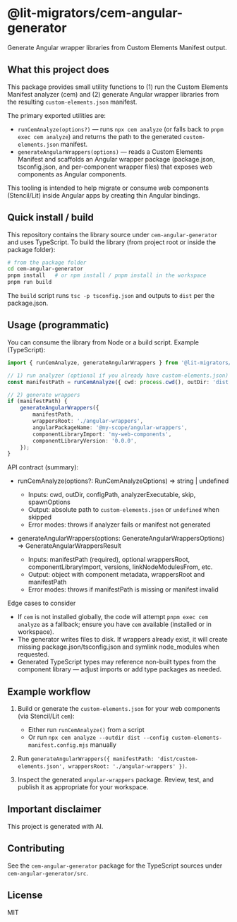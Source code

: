 
# @lit-migrators/cem-angular-generator

Generate Angular wrapper libraries from Custom Elements Manifest output.

## What this project does

This package provides small utility functions to (1) run the Custom Elements Manifest analyzer (cem) and (2) generate Angular wrapper libraries from the resulting `custom-elements.json` manifest.

The primary exported utilities are:

- `runCemAnalyze(options?)` — runs `npx cem analyze` (or falls back to `pnpm exec cem analyze`) and returns the path to the generated `custom-elements.json` manifest.
- `generateAngularWrappers(options)` — reads a Custom Elements Manifest and scaffolds an Angular wrapper package (package.json, tsconfig.json, and per-component wrapper files) that exposes web components as Angular components.

This tooling is intended to help migrate or consume web components (Stencil/Lit) inside Angular apps by creating thin Angular bindings.

## Quick install / build

This repository contains the library source under `cem-angular-generator` and uses TypeScript. To build the library (from project root or inside the package folder):

```bash
# from the package folder
cd cem-angular-generator
pnpm install   # or npm install / pnpm install in the workspace
pnpm run build
```

The `build` script runs `tsc -p tsconfig.json` and outputs to `dist` per the package.json.

## Usage (programmatic)

You can consume the library from Node or a build script. Example (TypeScript):

```ts
import { runCemAnalyze, generateAngularWrappers } from '@lit-migrators/cem-angular-generator';

// 1) run analyzer (optional if you already have custom-elements.json)
const manifestPath = runCemAnalyze({ cwd: process.cwd(), outDir: 'dist' });

// 2) generate wrappers
if (manifestPath) {
	generateAngularWrappers({
		manifestPath,
		wrappersRoot: './angular-wrappers',
		angularPackageName: '@my-scope/angular-wrappers',
		componentLibraryImport: 'my-web-components',
		componentLibraryVersion: '0.0.0',
	});
}
```

API contract (summary):

- runCemAnalyze(options?: RunCemAnalyzeOptions) => string | undefined
	- Inputs: cwd, outDir, configPath, analyzerExecutable, skip, spawnOptions
	- Output: absolute path to `custom-elements.json` or `undefined` when skipped
	- Error modes: throws if analyzer fails or manifest not generated

- generateAngularWrappers(options: GenerateAngularWrappersOptions) => GenerateAngularWrappersResult
	- Inputs: manifestPath (required), optional wrappersRoot, componentLibraryImport, versions, linkNodeModulesFrom, etc.
	- Output: object with component metadata, wrappersRoot and manifestPath
	- Error modes: throws if manifestPath is missing or manifest invalid

Edge cases to consider

- If `cem` is not installed globally, the code will attempt `pnpm exec cem analyze` as a fallback; ensure you have `cem` available (installed or in workspace).
- The generator writes files to disk. If wrappers already exist, it will create missing package.json/tsconfig.json and symlink node_modules when requested.
- Generated TypeScript types may reference non-built types from the component library — adjust imports or add type packages as needed.

## Example workflow

1. Build or generate the `custom-elements.json` for your web components (via Stencil/Lit `cem`):

	 - Either run `runCemAnalyze()` from a script
	 - Or run `npx cem analyze --outdir dist --config custom-elements-manifest.config.mjs` manually

2. Run `generateAngularWrappers({ manifestPath: 'dist/custom-elements.json', wrappersRoot: './angular-wrappers' })`.

3. Inspect the generated `angular-wrappers` package. Review, test, and publish it as appropriate for your workspace.

## Important disclaimer

This project is generated with AI.

## Contributing

See the `cem-angular-generator` package for the TypeScript sources under `cem-angular-generator/src`.

## License

MIT
